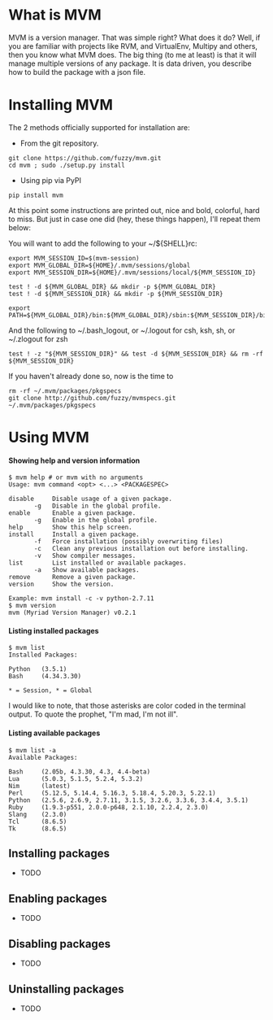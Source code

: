 # What is MVM
MVM is a version manager. That was simple right? What does it do? Well, if you are familiar with projects like RVM, and VirtualEnv, Multipy and others, then you know what MVM does. The big thing (to me at least) is that it will manage multiple versions of any package. It is data driven, you describe how to build the package with a json file.

# Installing MVM

The 2 methods officially supported for installation are:
* From the git repository.

```
git clone https://github.com/fuzzy/mvm.git
cd mvm ; sudo ./setup.py install
```

* Using pip via PyPI

```
pip install mvm
```

At this point some instructions are printed out, nice and bold, colorful, hard to miss. But just in case one did (hey, these things happen), I'll repeat them below:

You will want to add the following to your ~/${SHELL}rc:

```
export MVM_SESSION_ID=$(mvm-session)
export MVM_GLOBAL_DIR=${HOME}/.mvm/sessions/global
export MVM_SESSION_DIR=${HOME}/.mvm/sessions/local/${MVM_SESSION_ID}

test ! -d ${MVM_GLOBAL_DIR} && mkdir -p ${MVM_GLOBAL_DIR}
test ! -d ${MVM_SESSION_DIR} && mkdir -p ${MVM_SESSION_DIR}

export PATH=${MVM_GLOBAL_DIR}/bin:${MVM_GLOBAL_DIR}/sbin:${MVM_SESSION_DIR}/bin:${MVM_SESSION_DIR}/sbin:${PATH}
```

And the following to ~/.bash_logout, or ~/.logout for csh, ksh, sh, or ~/.zlogout for zsh

```
test ! -z "${MVM_SESSION_DIR}" && test -d ${MVM_SESSION_DIR} && rm -rf ${MVM_SESSION_DIR}
```

If you haven't already done so, now is the time to

```
rm -rf ~/.mvm/packages/pkgspecs
git clone http://github.com/fuzzy/mvmspecs.git ~/.mvm/packages/pkgspecs
```

# Using MVM

#### Showing help and version information

```
$ mvm help # or mvm with no arguments
Usage: mvm command <opt> <...> <PACKAGESPEC>

disable   	Disable usage of a given package.
       -g	Disable in the global profile.
enable    	Enable a given package.
       -g	Enable in the global profile.
help      	Show this help screen.
install   	Install a given package.
       -f	Force installation (possibly overwriting files)
       -c	Clean any previous installation out before installing.
       -v	Show compiler messages.
list      	List installed or available packages.
       -a	Show available packages.
remove    	Remove a given package.
version   	Show the version.

Example: mvm install -c -v python-2.7.11
$ mvm version
mvm (Myriad Version Manager) v0.2.1
```

#### Listing installed packages

```
$ mvm list
Installed Packages:

Python   (3.5.1)
Bash     (4.34.3.30)

* = Session, * = Global
```

I would like to note, that those asterisks are color coded in the terminal output. To quote the prophet, "I'm mad, I'm not ill".

#### Listing available packages

```
$ mvm list -a
Available Packages:

Bash     (2.05b, 4.3.30, 4.3, 4.4-beta)
Lua      (5.0.3, 5.1.5, 5.2.4, 5.3.2)
Nim      (latest)
Perl     (5.12.5, 5.14.4, 5.16.3, 5.18.4, 5.20.3, 5.22.1)
Python   (2.5.6, 2.6.9, 2.7.11, 3.1.5, 3.2.6, 3.3.6, 3.4.4, 3.5.1)
Ruby     (1.9.3-p551, 2.0.0-p648, 2.1.10, 2.2.4, 2.3.0)
Slang    (2.3.0)
Tcl      (8.6.5)
Tk       (8.6.5)
```

## Installing packages

* TODO

## Enabling packages

* TODO

## Disabling packages

* TODO

## Uninstalling packages

* TODO

